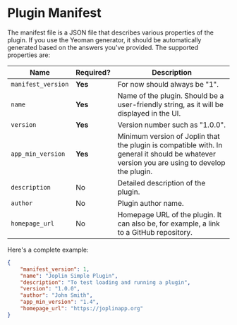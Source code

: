 # Plugin Manifest

The manifest file is a JSON file that describes various properties of the plugin. If you use the Yeoman generator, it should be automatically generated based on the answers you've provided. The supported properties are:

Name | Required? | Description
--- | --- | ---
`manifest_version` | **Yes** | For now should always be "1".
`name` | **Yes** | Name of the plugin. Should be a user-friendly string, as it will be displayed in the UI.
`version` | **Yes** | Version number such as "1.0.0".
`app_min_version` | **Yes** | Minimum version of Joplin that the plugin is compatible with. In general it should be whatever version you are using to develop the plugin.
`description` | No | Detailed description of the plugin.
`author` | No | Plugin author name.
`homepage_url` | No | Homepage URL of the plugin. It can also be, for example, a link to a GitHub repository.

Here's a complete example:

```json
{
    "manifest_version": 1,
    "name": "Joplin Simple Plugin",
    "description": "To test loading and running a plugin",
    "version": "1.0.0",
    "author": "John Smith",
    "app_min_version": "1.4",
    "homepage_url": "https://joplinapp.org"
}
```
